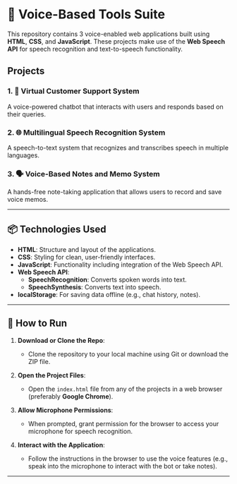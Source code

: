 # 🧠 Voice-Based Tools Suite

This repository contains 3 voice-enabled web applications built using **HTML**, **CSS**, and **JavaScript**. These projects make use of the **Web Speech API** for speech recognition and text-to-speech functionality.

## Projects

### 1. 🤖 Virtual Customer Support System
A voice-powered chatbot that interacts with users and responds based on their queries.

### 2. 🌐 Multilingual Speech Recognition System
A speech-to-text system that recognizes and transcribes speech in multiple languages.

### 3. 🗣️ Voice-Based Notes and Memo System
A hands-free note-taking application that allows users to record and save voice memos.

---

## 📦 Technologies Used
- **HTML**: Structure and layout of the applications.
- **CSS**: Styling for clean, user-friendly interfaces.
- **JavaScript**: Functionality including integration of the Web Speech API.
- **Web Speech API**: 
  - **SpeechRecognition**: Converts spoken words into text.
  - **SpeechSynthesis**: Converts text into speech.
- **localStorage**: For saving data offline (e.g., chat history, notes).

---

## 🚀 How to Run

1. **Download or Clone the Repo**:
   - Clone the repository to your local machine using Git or download the ZIP file.
   
2. **Open the Project Files**:
   - Open the `index.html` file from any of the projects in a web browser (preferably **Google Chrome**).

3. **Allow Microphone Permissions**:
   - When prompted, grant permission for the browser to access your microphone for speech recognition.

4. **Interact with the Application**:
   - Follow the instructions in the browser to use the voice features (e.g., speak into the microphone to interact with the bot or take notes).

---

